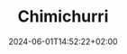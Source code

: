 ---
title: "Chimichurri"
date: 2024-06-01T14:52:22+02:00
description: ""
tags:
  - 
categories:
  - recipe
  - condiment
draft: true
---